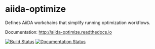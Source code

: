 # aiida-optimize

Defines AiiDA workchains that simplify running optimization workflows.

Documentation: http://aiida-optimize.readthedocs.io

[![Build Status](https://travis-ci.org/greschd/aiida-optimize.svg?branch=develop)](https://travis-ci.org/greschd/aiida-optimize) [![Documentation Status](https://readthedocs.org/projects/aiida-optimize/badge/?version=latest)](https://aiida-optimize.readthedocs.io/en/latest/?badge=latest)
